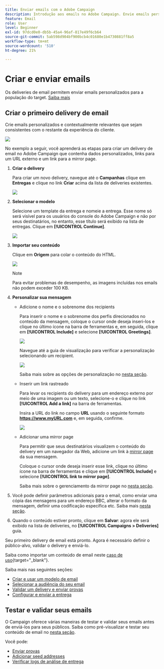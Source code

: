 ```yaml
---
title: Enviar emails com o Adobe Campaign
description: Introdução aos emails no Adobe Campaign. Envie emails personalizados para uma população de público alvo.
feature: Email
role: User
level: Beginner
exl-id: 97dcd0e0-db5b-45a4-96af-817e49f6cb64
source-git-commit: 5ab598d904bf900bcb4c01680e1b4730881ff8a5
workflow-type: tm+mt
source-wordcount: '510'
ht-degree: 21%

---
```


# Criar e enviar emails

Os deliveries de email permitem enviar emails personalizados para a população do target. [Saiba mais](../send/send.md)

## Criar o primeiro delivery de email

Crie emails personalizados e contextualmente relevantes que sejam consistentes com o restante da experiência do cliente.

![](assets/new-email-content.png)


No exemplo a seguir, você aprenderá as etapas para criar um delivery de email no Adobe Campaign que contenha dados personalizados, links para um URL externo e um link para a mirror page.

1. **Criar o delivery**

   Para criar um novo delivery, navegue até o **Campanhas** clique em **Entregas** e clique no link **Criar** acima da lista de deliveries existentes.

   ![](assets/delivery_step_1.png)

1. **Selecionar o modelo**

   Selecione um template da entrega e nomeie a entrega. Esse nome só será visível para os usuários do console do Adobe Campaign e não por seus destinatários, no entanto, esse título será exibido na lista de entregas. Clique em **[!UICONTROL Continue]**.

   ![](assets/dce_delivery_model.png)

1. **Importar seu conteúdo**

   Clique em **Origem** para colar o conteúdo do HTML.

   ![](assets/paste-content.png)

   >[!NOTE]
   >
   >Para evitar problemas de desempenho, as imagens incluídas nos emails não podem exceder 100 KB.

1. **Personalizar sua mensagem**

   * Adicione o nome e o sobrenome dos recipients

     Para inserir o nome e o sobrenome dos perfis direcionados no conteúdo da mensagem, coloque o cursor onde deseja inseri-los e clique no último ícone na barra de ferramentas e, em seguida, clique em **[!UICONTROL Include]** e selecione **[!UICONTROL Greetings]**.

     ![](assets/include-greetings.png)

     Navegue até a guia de visualização para verificar a personalização selecionando um recipient.

     ![](assets/perso-check.png)

     Saiba mais sobre as opções de personalização no [nesta seção](personalize.md).

   * Inserir um link rastreado

     Para levar os recipients do delivery para um endereço externo por meio de uma imagem ou um texto, selecione-o e clique no link **[!UICONTROL Add a link]** na barra de ferramentas.

     Insira a URL do link no campo **URL** usando o seguinte formato **https://www.myURL.com** e, em seguida, confirme.

     ![](assets/add-a-link.png)

   * Adicionar uma mirror page

     Para permitir que seus destinatários visualizem o conteúdo do delivery em um navegador da Web, adicione um link à [mirror page](mirror-page.md) da sua mensagem.

     Coloque o cursor onde deseja inserir esse link, clique no último ícone na barra de ferramentas e clique em **[!UICONTROL Include]** e selecione **[!UICONTROL link to mirror page]**.

     Saiba mais sobre o gerenciamento da mirror page no [nesta seção](mirror-page.md#link-to-mirror-page).

1. Você pode definir parâmetros adicionais para o email, como enviar uma cópia das mensagens para um endereço BBC, alterar o formato da mensagem, definir uma codificação específica etc. Saiba mais [nesta seção](email-parameters.md).

1. Quando o conteúdo estiver pronto, clique em **Salvar**: agora ele será exibido na lista de deliveries, no **[!UICONTROL Campaigns > Deliveries]** guia.

Seu primeiro delivery de email está pronto. Agora é necessário definir o público-alvo, validar o delivery e enviá-lo.

Saiba como importar um conteúdo de email neste [caso de uso](https://experienceleague.adobe.com/docs/campaign/automation/workflows/use-cases/deliveries/load-delivery-content.html){target="_blank"}.

Saiba mais nas seguintes seções:

<!--[Design an email in Campaign]-->
* [Criar e usar um modelo de email](../send/create-templates.md)
* [Selecionar a audiência do seu email](../audiences/gs-audiences.md)
* [Validar um delivery e enviar provas](preview-and-proof.md)
* [Configurar e enviar a entrega](configure-and-send.md)

## Testar e validar seus emails

O Campaign oferece várias maneiras de testar e validar seus emails antes de enviá-los para seus públicos. Saiba como pré-visualizar e testar seu conteúdo de email no [nesta seção](../send/preview-and-proof.md).

Você pode:

* [Enviar provas](preview-and-proof.md)
* [Adicionar seed addresses](../audiences/test-profiles.md)
* [Verificar logs de análise de entrega](delivery-analysis.md)

